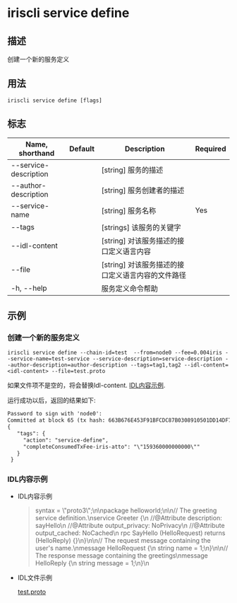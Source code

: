 # iriscli service define 

## 描述

创建一个新的服务定义

## 用法

```
iriscli service define [flags]
```

## 标志

| Name, shorthand       | Default                 | Description                                                                       | Required |
| --------------------- | ----------------------- | --------------------------------------------------------------------------------- | -------- |
| --service-description |                         | [string] 服务的描述                                                                 |          |
| --author-description  |                         | [string] 服务创建者的描述                                                            |          |
| --service-name        |                         | [string] 服务名称                                                                   |   Yes    |
| --tags                |                         | [strings] 该服务的关键字                                                             |          |
| --idl-content         |                         | [string] 对该服务描述的接口定义语言内容                                                 |          |
| --file                |                         | [string] 对该服务描述的接口定义语言内容的文件路径                                         |          |
| -h, --help            |                         | 服务定义命令帮助                                                                    |          |

## 示例

### 创建一个新的服务定义
```shell
iriscli service define --chain-id=test  --from=node0 --fee=0.004iris --service-name=test-service --service-description=service-description --author-description=author-description --tags=tag1,tag2 --idl-content=<idl-content> --file=test.proto
```
如果文件项不是空的，将会替换Idl-content.  [IDL内容示例](#idl-content-example).

运行成功以后，返回的结果如下:

```txt
Password to sign with 'node0':
Committed at block 65 (tx hash: 663B676E453F91BFCDC87B0308910501DD14DF79C88390FC15E06C4CC9612422, response: {Code:0 Data:[] Log:Msg 0:  Info: GasWanted:200000 GasUsed:7968 Tags:[{Key:[97 99 116 105 111 110] Value:[115 101 114 118 105 99 101 45 100 101 102 105 110 101] XXX_NoUnkeyedLiteral:{} XXX_unrecognized:[] XXX_sizecache:0} {Key:[99 111 109 112 108 101 116 101 67 111 110 115 117 109 101 100 84 120 70 101 101 45 105 114 105 115 45 97 116 116 111] Value:[34 49 53 57 51 54 48 48 48 48 48 48 48 48 48 48 34] XXX_NoUnkeyedLiteral:{} XXX_unrecognized:[] XXX_sizecache:0}] Codespace: XXX_NoUnkeyedLiteral:{} XXX_unrecognized:[] XXX_sizecache:0})
{
   "tags": {
     "action": "service-define",
     "completeConsumedTxFee-iris-atto": "\"159360000000000\""
   }
 }
```

### IDL内容示例
* IDL内容示例

    > syntax = \\"proto3\\";\n\npackage helloworld;\n\n// The greeting service definition.\nservice Greeter {\n    //@Attribute description: sayHello\n    //@Attribute output_privacy: NoPrivacy\n    //@Attribute output_cached: NoCached\n    rpc SayHello (HelloRequest) returns (HelloReply) {}\n}\n\n// The request message containing the user's name.\nmessage HelloRequest {\n    string name = 1;\n}\n\n// The response message containing the greetings\nmessage HelloReply {\n    string message = 1;\n}\n

* IDL文件示例

    [test.proto](../../../features/test.proto)

